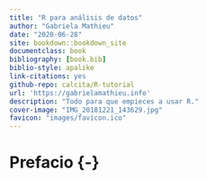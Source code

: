 ```yaml
--- 
title: "R para análisis de datos"
author: "Gabriela Mathieu"
date: "2020-06-28"
site: bookdown::bookdown_site
documentclass: book
bibliography: [book.bib]
biblio-style: apalike
link-citations: yes
github-repo: calcita/R-tutorial
url: 'https://gabrielamathieu.info'
description: "Todo para que empieces a usar R."
cover-image: "IMG_20181221_143629.jpg"
favicon: "images/favicon.ico"
---
```


# Prefacio {-}


